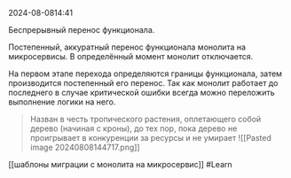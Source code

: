  2024-08-0814:41

Беспрерывный перенос функционала.

Постепенный, аккуратный перенос функционала монолита на микросервисы.
В определённый момент монолит отключается.

На первом этапе перехода определяются границы функционала, затем производится постепенный его перенос. Так как монолит работает до последнего в случае критической ошибки всегда можно переложить выполнение логики на него.

>Назван в честь тропического растения, оплетающего собой дерево (начиная с кроны), до тех пор, пока дерево не проигрывает в конкуренции за ресурсы и не умирает
>![[Pasted image 20240808144717.png]]

[[шаблоны миграции с монолита на микросервис]]
#Learn